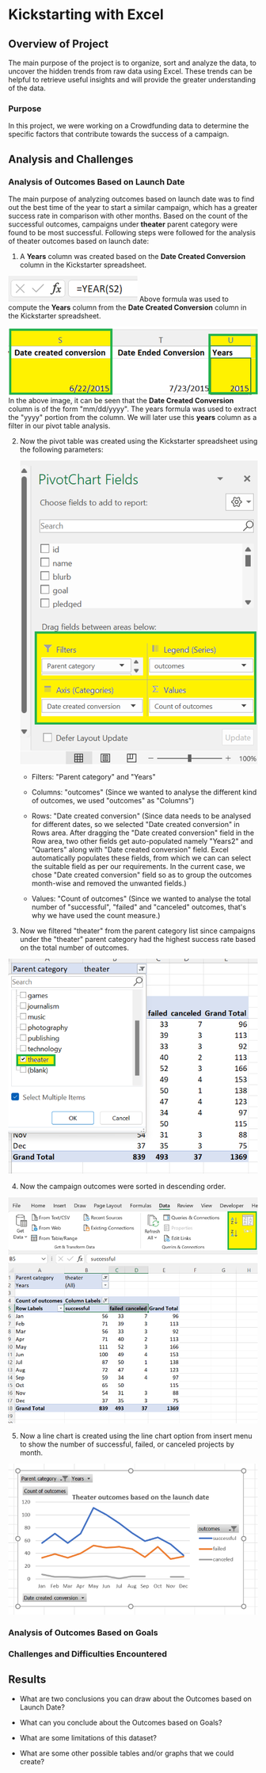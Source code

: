 # Kickstarting with Excel

## Overview of Project
The main purpose of the project is to organize, sort and analyze the data, to uncover the hidden trends from raw data using Excel. These trends can be helpful to retrieve useful insights and will provide the greater understanding of the data.

### Purpose
In this project, we were working on a Crowdfunding data to determine the specific factors that contribute towards the success of a campaign.

## Analysis and Challenges

### Analysis of Outcomes Based on Launch Date
The main purpose of analyzing outcomes based on launch date was to find out the best time of the year to start a similar campaign, which has a greater success rate in comparison with other months. Based on the count of the successful outcomes, campaigns under **theater** parent category were found to be most successful.
Following steps were followed for the analysis of theater outcomes based on launch date:

1. A **Years** column was created based on the **Date Created Conversion** column in the Kickstarter spreadsheet.

![Year formula](Images_Theater/Year_formula_s.png) 
Above formula was used to compute the **Years** column from the **Date Created Conversion** column in the Kickstarter spreadsheet.

![Yearformula_date_created_conversion_s](Images_Theater/Yearformula_date_created_conversion_s.png)
In the above image, it can be seen that the **Date Created Conversion** column is of the form "mm/dd/yyyy". The years formula was used to extract the "yyyy" portion from the column.
We will later use this **years** column as a filter in our pivot table analysis.

2. Now the pivot table was created using the Kickstarter spreadsheet using the following parameters: 

    ![Pivot_Chart_Fields_S](Images_Theater/Pivot_Chart_Fields_S.png)

    - Filters: "Parent category" and "Years"

    - Columns: "outcomes" (Since we wanted to analyse the different kind of outcomes, we used "outcomes" as "Columns")

    - Rows: "Date created conversion" (Since data needs to be analysed for different dates, so we selected "Date created conversion" in Rows area. After dragging the "Date created conversion" field in the Row area, two other fields get auto-populated namely "Years2" and "Quarters" along with "Date created conversion" field. Excel automatically populates these fields, from which we can can select the suitable field as per our requirements. In the current case, we chose "Date created conversion" field so as to group the outcomes month-wise and removed the unwanted fields.)

    - Values: "Count of outcomes" (Since we wanted to analyse the total number of "successful", "failed" and "canceled" outcomes, that's  why we have used the count measure.)

3. Now we filtered "theater" from the parent category list since campaigns under the "theater" parent category had the highest success rate based on the total number of outcomes.

![Filter_theater_s](Images_Theater/Filter_theater_s.png)

4. Now the campaign outcomes were sorted in descending order.

![Sorting_decendingorder_s](Images_Theater/Sorting_decendingorder_s.png)

5. Now a line chart is created using the line chart option from insert menu to show the number of successful, failed, or canceled projects by month.

![Images_Theater/Graph_s](Images_Theater/Graph_s.png)

### Analysis of Outcomes Based on Goals

### Challenges and Difficulties Encountered

## Results

- What are two conclusions you can draw about the Outcomes based on Launch Date?

- What can you conclude about the Outcomes based on Goals?

- What are some limitations of this dataset?

- What are some other possible tables and/or graphs that we could create?
